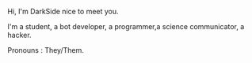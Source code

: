 Hi, I'm DarkSide nice to meet you.

I'm a student, a bot developer, a programmer,a science communicator, a hacker.

Pronouns : They/Them.

<!---
WorldOfCosmos/WorldOfCosmos is a ✨ special ✨ repository because its `README.md` (this file) appears on your GitHub profile.
You can click the Preview link to take a look at your changes.
--->
